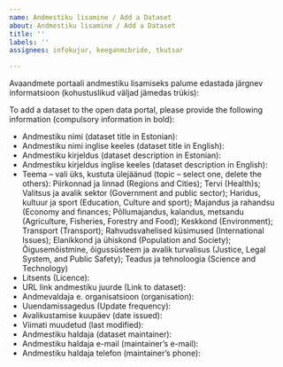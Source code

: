 ```yaml
---
name: Andmestiku lisamine / Add a Dataset
about: Andmestiku lisamine / Add a Dataset
title: ''
labels: ''
assignees: infokujur, keeganmcbride, tkutsar

---
```


Avaandmete portaali andmestiku lisamiseks palume edastada järgnev informatsioon (kohustuslikud väljad jämedas trükis):

To add a dataset to the open data portal, please provide the following information (compulsory information in bold):

*	Andmestiku nimi (dataset title in Estonian):
*	Andmestiku nimi inglise keeles  (dataset title in English):
*	Andmestiku kirjeldus (dataset description in Estonian):
*	Andmestiku kirjeldus inglise keeles (dataset description in English):
*	Teema – vali üks, kustuta ülejäänud (topic – select one, delete the others): 
 Piirkonnad ja linnad (Regions and Cities); Tervi (Health)s; Valitsus ja avalik sektor (Government and public sector); Haridus, kultuur ja sport (Education, Culture and sport); Majandus ja rahandsu (Economy and finances; Põllumajandus, kalandus, metsandu (Agriculture, Fisheries, Forestry and Food); Keskkond (Environment); Transport (Transport); Rahvudsvahelised küsimused (International Issues); Elanikkond ja ühiskond (Population and Society); Õigusemõistmine, õigussüsteem ja avalik turvalisus (Justice, Legal System, and Public Safety); Teadus ja tehnoloogia (Science and Technology)
*	Litsents (Licence):
*	URL link andmestiku juurde (Link to dataset):
*	Andmevaldaja e. organisatsioon (organisation):
*	Uuendamissagedus (Update frequency):
*	Avalikustamise kuupäev (date issued):
*	Viimati muudetud (last modified):
*	Andmestiku haldaja (dataset maintainer):
*	Andmestiku haldaja e-mail (maintainer’s e-mail):
*	Andmestiku haldaja telefon (maintainer’s phone):
